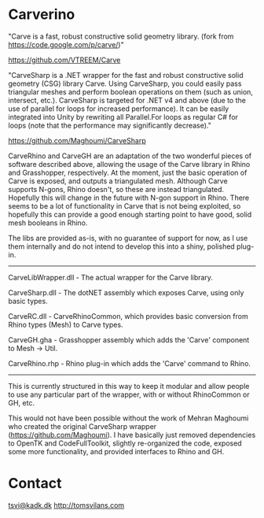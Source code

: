 # Carverino

"Carve is a fast, robust constructive solid geometry library. (fork from https://code.google.com/p/carve/)"

https://github.com/VTREEM/Carve

"CarveSharp is a .NET wrapper for the fast and robust constructive solid geometry (CSG) library Carve. Using CarveSharp, you could easily pass triangular meshes and perform boolean operations on them (such as union, intersect, etc.). CarveSharp is targeted for .NET v4 and above (due to the use of parallel for loops for increased performance). It can be easily integrated into Unity by rewriting all Parallel.For loops as regular C# for loops (note that the performance may significantly decrease)."

https://github.com/Maghoumi/CarveSharp

CarveRhino and CarveGH are an adaptation of the two wonderful pieces of software described above, allowing the usage of the Carve library in Rhino and Grasshopper, respectively. At the moment, just the basic operation of Carve is exposed, and outputs a triangulated mesh. Although Carve supports N-gons, Rhino doesn't, so these are instead triangulated. Hopefully this will change in the future with N-gon support in Rhino. There seems to be a lot of functionality in Carve that is not being exploited, so hopefully this can provide a good enough starting point to have good, solid mesh booleans in Rhino.

The libs are provided as-is, with no guarantee of support for now, as I use them internally and do not intend to develop this into a shiny, polished plug-in.

---

CarveLibWrapper.dll - The actual wrapper for the Carve library.

CarveSharp.dll - The dotNET assembly which exposes Carve, using only basic types.

CarveRC.dll - CarveRhinoCommon, which provides basic conversion from Rhino types (Mesh) to Carve types.

CarveGH.gha - Grasshopper assembly which adds the 'Carve' component to Mesh -> Util.

CarveRhino.rhp - Rhino plug-in which adds the 'Carve' command to Rhino.

---

This is currently structured in this way to keep it modular and allow people to use any particular part of the wrapper, with or without RhinoCommon or GH, etc.

This would not have been possible without the work of Mehran Maghoumi who created the original CarveSharp wrapper (https://github.com/Maghoumi). I have basically just removed dependencies to OpenTK and CodeFullToolkit, slightly re-organized the code, exposed some more functionality, and provided interfaces to Rhino and GH.

# Contact

tsvi@kadk.dk 
http://tomsvilans.com
